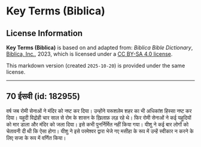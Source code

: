# Key Terms (Biblica)

## License Information

**Key Terms (Biblica)** is based on and adapted from: _Biblica Bible Dictionary_, [Biblica, Inc.](https://www.biblica.com/), 2023, which is licensed under a [CC BY-SA 4.0 license](https://creativecommons.org/licenses/by-sa/4.0/legalcode.en).

This markdown version (created `2025-10-20`) is provided under the same license.



--------------------------------

## 70 ईसवी (id: 182955)

वर्ष जब रोमी सेनाओं ने मंदिर को नष्ट कर दिया। उन्होंने यरूशलेम शहर का भी अधिकांश हिस्सा नष्ट कर दिया। यहूदी विद्रोही चार साल से रोम के शासन के ख़िलाफ़ लड़ रहे थे। फिर रोमी सेनाओं ने कई यहूदियों को मार डाला और मंदिर को जला दिया। इसे कभी पुनर्निर्मित नहीं किया गया। यीशु ने कई बार लोगों को चेतावनी दी थी कि ऐसा होगा। यीशु ने इसे परमेश्वर द्वारा भेजे गए मसीहा के रूप में उन्हें स्वीकार न करने के लिए सजा के रूप में वर्णित किया।


